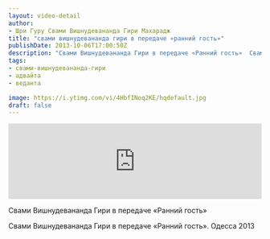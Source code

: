```yaml
---
layout: video-detail
author:
- Шри Гуру Свами Вишнудевананда Гири Махарадж
title: "свами вишнудевананда гири в передаче «ранний гость»"
publishDate: 2013-10-06T17:00:50Z
description: "Свами Вишнудевананда Гири в передаче «Ранний гость»  Свами Вишнудевананда Гири в передаче «Ранний гость». Одесса 2013"
tags: 
- свами-вишнудевананда-гири
- адвайта
- веданта

image: https://i.ytimg.com/vi/4HbfINoq2KE/hqdefault.jpg
draft: false
---
```


<iframe width="100%" src="https://www.youtube.com/embed/4HbfINoq2KE" frameborder="0" allowfullscreen=""></iframe> 

 Свами Вишнудевананда Гири в передаче «Ранний гость»

 Свами Вишнудевананда Гири в передаче «Ранний гость». Одесса 2013   

 